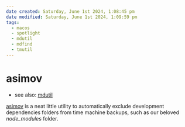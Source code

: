```yaml
---
date created: Saturday, June 1st 2024, 1:08:45 pm
date modified: Saturday, June 1st 2024, 1:09:59 pm
tags:
  - macos
  - spotlight
  - mdutil
  - mdfind
  - tmutil
---
```


# asimov

- see also: [mdutil](mdutil.md)

[asimov](https://github.com/stevegrunwell/asimov) is a neat little utility to automatically exclude development dependencies folders from time machine backups, such as our beloved *node_modules* folder.
